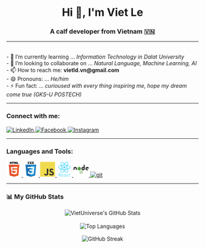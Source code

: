 <h1 align="center">Hi 👋, I'm Viet Le</h1>
<h3 align="center">A calf developer from Vietnam 🇻🇳</h3>


---

<p align="left">
  <br>
  - 🌱 I’m currently learning ... <em>Information Technology in Dalat University</em>
  <br>
  - 👯 I’m looking to collaborate on ... <em>Natural Language, Machine Learning, AI</em>
  <br>
  - 📫 How to reach me: <strong>vietld.vn@gmail.com</strong>
  <br>
  - 😄 Pronouns: ... <em>He/him</em>
  <br>
  - ⚡ Fun fact: ... <em>curioused with every thing inspiring me, hope my dream come true (GKS-U POSTECH)</em>
</p>

---

<h3 align="left">Connect with me:</h3>
<p align="left">
  <a href="[https://linkedin.com/in/](https://www.linkedin.com/in/vi%E1%BB%87t-l%C3%AA-duy-498209348/)" target="blank">
    <img align="center" src="https://raw.githubusercontent.com/rahuldkjain/github-profile-readme-generator/master/src/images/icons/Social/linked-in-alt.svg" alt="LinkedIn" height="30" width="40" />
  </a>
  <a href="https://fb.com/tuilavietle" target="blank">
    <img align="center" src="https://raw.githubusercontent.com/rahuldkjain/github-profile-readme-generator/master/src/images/icons/Social/facebook.svg" alt="Facebook" height="30" width="40" />
  </a>
  <a href="https://instagram.com/tuilavietle" target="blank">
    <img align="center" src="https://raw.githubusercontent.com/rahuldkjain/github-profile-readme-generator/master/src/images/icons/Social/instagram.svg" alt="Instagram" height="30" width="40" />
  </a>
</p>

---

<h3 align="left">Languages and Tools:</h3>
<p align="left">
  <a href="https://www.w3.org/html/" target="_blank" rel="noreferrer">
    <img src="https://raw.githubusercontent.com/devicons/devicon/master/icons/html5/html5-original-wordmark.svg" alt="html5" width="40" height="40"/>
  </a>
  <a href="https://www.w3schools.com/css/" target="_blank" rel="noreferrer">
    <img src="https://raw.githubusercontent.com/devicons/devicon/master/icons/css3/css3-original-wordmark.svg" alt="css3" width="40" height="40"/>
  </a>
  <a href="https://developer.mozilla.org/en-US/docs/Web/JavaScript" target="_blank" rel="noreferrer">
    <img src="https://raw.githubusercontent.com/devicons/devicon/master/icons/javascript/javascript-original.svg" alt="javascript" width="40" height="40"/>
  </a>
  <a href="https://reactjs.org/" target="_blank" rel="noreferrer">
    <img src="https://raw.githubusercontent.com/devicons/devicon/master/icons/react/react-original-wordmark.svg" alt="react" width="40" height="40"/>
  </a>
    <a href="https://nodejs.org" target="_blank" rel="noreferrer">
    <img src="https://raw.githubusercontent.com/devicons/devicon/master/icons/nodejs/nodejs-original-wordmark.svg" alt="nodejs" width="40" height="40"/>
  </a>
  <a href="https://git-scm.com/" target="_blank" rel="noreferrer">
    <img src="https://www.vectorlogo.zone/logos/git-scm/git-scm-icon.svg" alt="git" width="40" height="40"/>
  </a>
</p>

---

<h3>📊 My GitHub Stats</h3>
<p align="center">
  <img align="center" src="https://github-readme-stats.vercel.app/api?username=VietUniverse&show_icons=true&locale=en&theme=radical" alt="VietUniverse's GitHub Stats" />
  <br><br>
  <img align="center" src="https://github-readme-stats.vercel.app/api/top-langs?username=VietUniverse&layout=compact&locale=en&theme=radical" alt="Top Languages" />
</p>

<p align="center">
  <img align="center" src="https://streak-stats.demolab.com/?user=VietUniverse&theme=radical" alt="GitHub Streak" />
</p>
